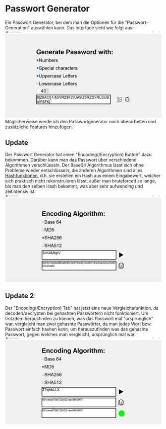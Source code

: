 # Passwort Generator

Ein Passwort Generator, bei dem man die Optionen für die "Passwort-Generation" auswählen kann. Das Interface sieht wie folgt aus: 
![](src/resources/password-generator.png)
Möglicherweise werde ich den Passwortgenerator noch überarbeiten und zusätzliche Features hinzufügen.
## Update
Der Passwort Generator hat einen "Encoding(/Encryption) Button" dazu bekommen. Darüber kann man das Passwort über verschiedene Algorithmen 
verschlüsseln. Der Base64 Algorithmus lässt sich ohne Probleme wieder entschlüsseln, die anderen Algorithmen sind alles [Hashfunktionen](https://de.wikipedia.org/wiki/Kryptographische_Hashfunktion), d.h. sie erstellen ein Hash aus einem Eingabewert, welcher sich praktisch nicht rekonstruieren lässt, außer man bruteforced so lange, bis man den selben Hash bekommt, was aber sehr aufwending und zeitintensiv ist.
![](src/resources/image.png)
## Update 2
Der "Encoding(/Encryption) Tab" hat jetzt eine neue Vergleichsfunktion, da decoden/decrypten bei gehashten Passwörtern nicht
funktioniert. Um trotzdem herausfinden zu können, was das Passwort mal "ursprünglich" war, vergleicht man zwei gehashte Passwörter, da man jedes Wort bzw. Passwort einfach hashen kann, um herauszufinden was das gehashte Passwort, gegen welches man vergleicht, ursprünglich mal war.
![](src/resources/vergleich.png)
